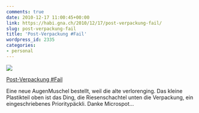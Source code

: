 ```yaml
---
comments: true
date: 2010-12-17 11:00:45+00:00
link: https://habi.gna.ch/2010/12/17/post-verpackung-fail/
slug: post-verpackung-fail
title: 'Post-Verpackung #Fail'
wordpress_id: 2335
categories:
- personal
---
```


[![](https://static.flickr.com/5089/5267937129_c96c1cd1b9_m.jpg)](https://www.flickr.com/photos/habi/5267937129/)

[Post-Verpackung #Fail](https://www.flickr.com/photos/habi/5267937129/)


Eine neue AugenMuschel bestellt, weil die alte verlorenging.
Das kleine Plastikteil oben ist das Ding, die Riesenschachtel unten die Verpackung, ein eingeschriebenes Prioritypäckli.
Danke Microspot...